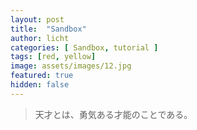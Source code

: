 ```yaml
---
layout: post
title:  "Sandbox"
author: licht
categories: [ Sandbox, tutorial ]
tags: [red, yellow]
image: assets/images/12.jpg
featured: true
hidden: false
---
```


>天才とは、勇気ある才能のことである。